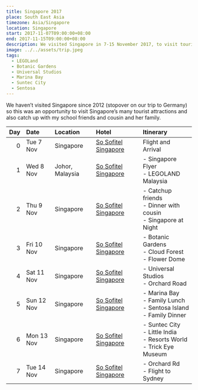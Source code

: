 ```yaml
---
title: Singapore 2017
place: South East Asia
timezone: Asia/Singapore
location: Singapore
start: 2017-11-07T09:00:00+08:00
end: 2017-11-15T09:00:00+08:00
description: We visited Singapore in 7-15 November 2017, to visit tourist attractions and also catch up with my school friends and family.
image: ../../assets/trip.jpeg
tags:
  - LEGOLand
  - Botanic Gardens
  - Universal Studios
  - Marina Bay
  - Suntec City
  - Sentosa
---
```

We haven’t visited Singapore since 2012 (stopover on our trip to Germany) so this was an opportunity to visit Singapore’s many tourist attractions and also catch up with my school friends and cousin and her family.

| Day | Date | Location | Hotel | Itinerary |
| ---: | :---- | :-------- | :----- | :--------- |
| 0 | Tue 7 Nov | Singapore | [So Sofitel Singapore][1] | Flight and Arrival |
| 1 | Wed 8 Nov | Johor, Malaysia | [So Sofitel Singapore][1] | - Singapore Flyer<br />- LEGOLAND Malaysia |
| 2 | Thu 9 Nov | Singapore | [So Sofitel Singapore][1] | - Catchup friends<br />- Dinner with cousin<br />- Singapore at Night |
| 3 | Fri 10 Nov | Singapore | [So Sofitel Singapore][1] | - Botanic Gardens<br />- Cloud Forest<br />- Flower Dome |
| 4 | Sat 11 Nov | Singapore | [So Sofitel Singapore][1] | - Universal Studios<br />- Orchard Road |
| 5 | Sun 12 Nov | Singapore | [So Sofitel Singapore][1] | - Marina Bay<br />- Family Lunch<br />- Sentosa Island<br />- Family Dinner |
| 6 | Mon 13 Nov | Singapore | [So Sofitel Singapore][1] | - Suntec City<br />- Little India<br />- Resorts World<br />- Trick Eye Museum |
| 7 | Tue 14 Nov | Singapore | [So Sofitel Singapore][1] | - Orchard Rd<br />- Flight to Sydney |

 [1]: https://www.sofitel-so-singapore.com